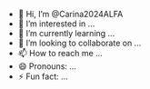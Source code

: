 - 👋 Hi, I’m @Carina2024ALFA
- 👀 I’m interested in ...
- 🌱 I’m currently learning ...
- 💞️ I’m looking to collaborate on ...
- 📫 How to reach me ...
- 😄 Pronouns: ...
- ⚡ Fun fact: ...

<!---
Carina2024ALFA/Carina2024ALFA is a ✨ special ✨ repository because its `README.md` (this file) appears on your GitHub profile.
You can click the Preview link to take a look at your changes.
--->
